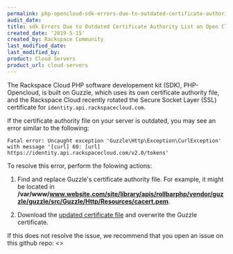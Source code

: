 ```yaml
---
permalink: php-opencloud-sdk-errors-due-to-outdated-certificate-authority-list
audit_date:
title: sdk Errors Due to Outdated Certificate Authority List on Open Cloud
created_date: ‘2019-5-15'
created_by: Rackspace Community
last_modified_date: 
last_modified_by: 
product: Cloud Servers
product_url: cloud-servers
---
```


The Rackspace Cloud PHP software developement kit (SDK), PHP-Opencloud, is built on Guzzle, which uses its own 
certificate authority file, and the Rackspace Cloud recently rotated the Secure Socket Layer (SSL) certificate 
for `identity.api.rackspacecloud.com`.

If the certificate authority file on your server is outdated, you may see an error similar to the following:

    Fatal error: Uncaught exception 'Guzzle\Http\Exception\CurlException' with message '[curl] 60: [url] 
    https://identity.api.rackspacecloud.com/v2.0/tokens' 

To resolve this error, perform the folowing actions:

1. Find and replace Guzzle's certificate authority file. For example, it might be located 
in **/var/www/www.website.com/site/library/apis/rollbarphp/vendor/guzzle/guzzle/src/Guzzle/Http/Resources/cacert.pem**. 

2. Download the [updated certificate file](https://curl.haxx.se/ca/cacert.pem) and overwrite the Guzzle certificate. 

If this does not resolve the issue, we recommend that you open an issue on this github repo: <<add repo link>>
